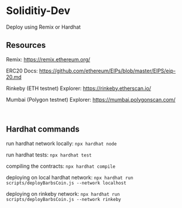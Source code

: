 # Soliditiy-Dev

Deploy using Remix or Hardhat

## Resources

Remix: https://remix.ethereum.org/

ERC20 Docs: https://github.com/ethereum/EIPs/blob/master/EIPS/eip-20.md

Rinkeby (ETH testnet) Explorer: https://rinkeby.etherscan.io/

Mumbai (Polygon testnet) Explorer: https://mumbai.polygonscan.com/

<br/>

## Hardhat commands

run hardhat network locally: `npx hardhat node`

run hardhat tests: `npx hardhat test`

compiling the contracts: `npx hardhat compile`

deploying on local hardhat network: `npx hardhat run scripts/deployBarbsCoin.js --network localhost`

deploying on rinkeby network: `npx hardhat run scripts/deployBarbsCoin.js --network rinkeby`
